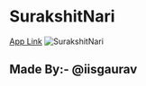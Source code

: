 # SurakshitNari

[App Link](https://drive.google.com/file/d/1uY6-pU644rHpYSZCZlRX2ZgutNLVDMia/view?usp=sharing)
![SurakshitNari](https://telegra.ph/file/3fb7f1d3a09ca3b214864.jpg)
 
## Made By:- @iisgaurav
